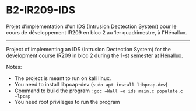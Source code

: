# B2-IR209-IDS

Projet d'implémentation d'un IDS (Intrusion Dectection System) pour le cours de développement IR209 en bloc 2 au 1er quadrimestre, à l'Hénallux.

***

Project of implementing an IDS (Intrusion Dectection System) for the development course IR209 in bloc 2 during the 1-st semester at Hénallux.

Notes:
- The project is meant to run on kali linux.
- You need to install libpcap-dev (`sudo apt install libpcap-dev`)
- Command to build the program : `gcc −Wall −o ids main.c populate.c −lpcap`
- You need root privileges to run the program
